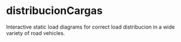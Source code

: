 # distribucionCargas
Interactive static load diagrams for correct load distribucion in a wide variety of road vehicles.
